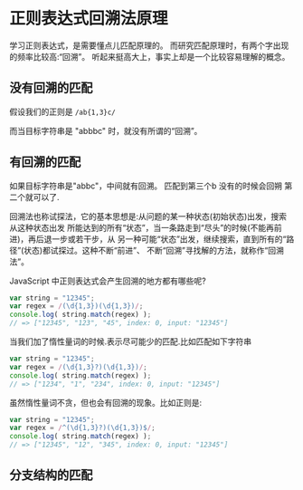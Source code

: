 # 正则表达式回溯法原理

学习正则表达式，是需要懂点儿匹配原理的。 而研究匹配原理时，有两个字出现的频率比较高:“回溯”。 听起来挺高大上，事实上却是一个比较容易理解的概念。


## 没有回溯的匹配

假设我们的正则是 `/ab{1,3}c/`

而当目标字符串是 "abbbc" 时，就没有所谓的“回溯”。


## 有回溯的匹配

如果目标字符串是"abbc"，中间就有回溯。 匹配到第三个b 没有的时候会回朔 第二个就可以了.

回溯法也称试探法，它的基本思想是:从问题的某一种状态(初始状态)出发，搜索从这种状态出发 所能达到的所有“状态”，当一条路走到“尽头”的时候(不能再前进)，再后退一步或若干步，从 另一种可能“状态”出发，继续搜索，直到所有的“路径”(状态)都试探过。这种不断“前进”、 不断“回溯”寻找解的方法，就称作“回溯法”。

JavaScript 中正则表达式会产生回溯的地方都有哪些呢?


```js
var string = "12345";
var regex = /(\d{1,3})(\d{1,3})/;
console.log( string.match(regex) );
// => ["12345", "123", "45", index: 0, input: "12345"]
```


当我们加了惰性量词的时候.表示尽可能少的匹配.比如匹配如下字符串
```js
var string = "12345";
var regex = /(\d{1,3}?)(\d{1,3})/;
console.log( string.match(regex) );
// => ["1234", "1", "234", index: 0, input: "12345"]

```


虽然惰性量词不贪，但也会有回溯的现象。比如正则是:

```js
var string = "12345";
var regex = /^(\d{1,3}?)(\d{1,3})$/;
console.log( string.match(regex) );
// => ["12345", "12", "345", index: 0, input: "12345"]
```


## 分支结构的匹配


